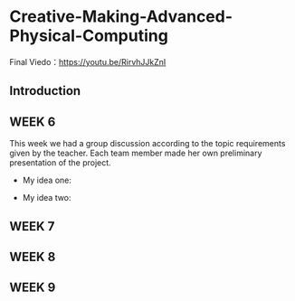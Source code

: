 # Creative-Making-Advanced-Physical-Computing

Final Viedo：https://youtu.be/RirvhJJkZnI

## Introduction




## WEEK 6
This week we had a group discussion according to the topic requirements given by the teacher. Each team member made her own preliminary presentation of the project.
* My idea one:
<Future Plant>



* My idea two:



## WEEK 7

## WEEK 8

## WEEK 9
